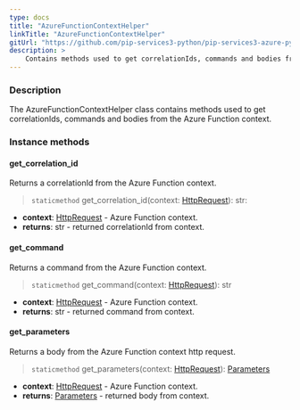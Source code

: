 ```yaml
---
type: docs
title: "AzureFunctionContextHelper"
linkTitle: "AzureFunctionContextHelper"
gitUrl: "https://github.com/pip-services3-python/pip-services3-azure-python"
description: >
    Contains methods used to get correlationIds, commands and bodies from the Azure Function context.
---
```


### Description

The AzureFunctionContextHelper class contains methods used to get correlationIds, commands and bodies from the Azure Function context.


### Instance methods

#### get_correlation_id
Returns a correlationId from the Azure Function context.

> `staticmethod` get_correlation_id(context: [HttpRequest](https://docs.microsoft.com/en-us/python/api/azure-functions/azure.functions.httprequest?view=azure-python)): str:

- **context**: [HttpRequest](https://docs.microsoft.com/en-us/python/api/azure-functions/azure.functions.httprequest?view=azure-python) - Azure Function context.
- **returns**: str - returned correlationId from context.

#### get_command
Returns a command from the Azure Function context.

> `staticmethod` get_command(context: [HttpRequest](https://docs.microsoft.com/en-us/python/api/azure-functions/azure.functions.httprequest?view=azure-python)): str

- **context**: [HttpRequest](https://docs.microsoft.com/en-us/python/api/azure-functions/azure.functions.httprequest?view=azure-python) - Azure Function context.
- **returns**: str - returned command from context.

#### get_parameters
Returns a body from the Azure Function context http request.

> `staticmethod` get_parameters(context: [HttpRequest](https://docs.microsoft.com/en-us/python/api/azure-functions/azure.functions.httprequest?view=azure-python)): [Parameters](../../../commons/run/parameters)

- **context**: [HttpRequest](https://docs.microsoft.com/en-us/python/api/azure-functions/azure.functions.httprequest?view=azure-python) - Azure Function context.
- **returns**: [Parameters](../../../commons/run/parameters) - returned body from context.
